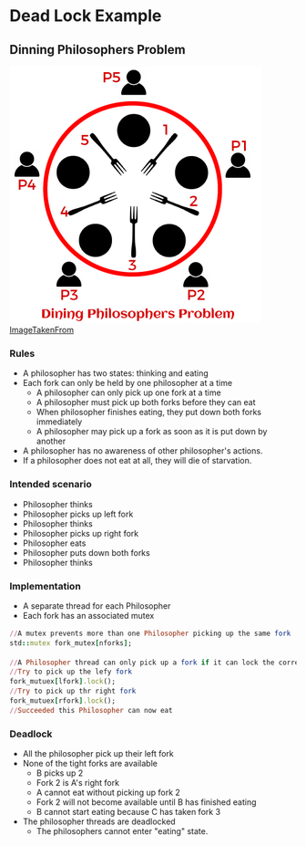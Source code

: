 # Dead Lock Example
## Dinning Philosophers Problem
![Screenshot](dining-philospher.png)
[ImageTakenFrom](https://www.javatpoint.com/dining-philosophers-problem-and-solution-in-java)

### Rules 
* A philosopher has two states: thinking and eating
* Each fork can only be held by one philosopher at a time
    * A philosopher can only pick up one fork at a time
    * A philosopher must pick up both forks before they can eat
    * When philosopher finishes eating, they put down both forks immediately
    * A philosopher may pick up a fork as soon as it is put down by another
* A philosopher has no awareness of other philosopher's actions.
* If a philosopher does not eat at all, they will die of starvation.

### Intended scenario
* Philosopher thinks
* Philosopher picks up left fork
* Philosopher thinks
* Philosopher picks up right fork
* Philosopher eats
* Philosopher puts down both forks
* Philosopher thinks

### Implementation
* A separate thread for each Philosopher
* Each fork has an associated mutex

```ruby
//A mutex prevents more than one Philosopher picking up the same fork
std::mutex fork_mutex[nforks];

//A Philosopher thread can only pick up a fork if it can lock the corresponding mutex
//Try to pick up the lefy fork
fork_mutuex[lfork].lock();
//Try to pick up thr right fork
fork_mutuex[rfork].lock();
//Succeeded this Philosopher can now eat
```
### Deadlock
* All the philosopher pick up their left fork
* None of the tight forks are available
    * B picks up 2
    * Fork 2 is A's right fork
    * A cannot eat without picking up fork 2
    * Fork 2 will not become available until B has finished eating
    * B cannot start eating because C has taken fork 3
* The philosopher threads are deadlocked
    * The philosophers cannot enter "eating" state.
    